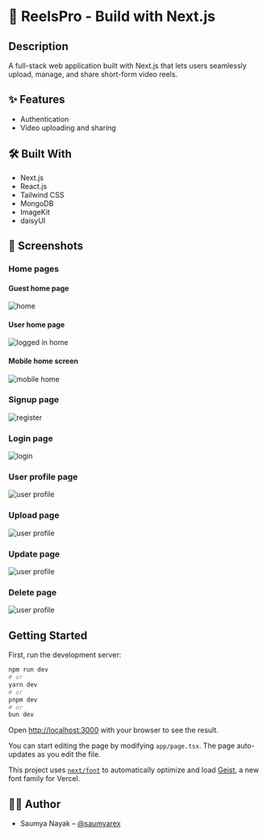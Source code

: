 # 🎥 ReelsPro - Build with Next.js

## Description

A full-stack web application built with Next.js that lets users seamlessly upload, manage, and share short-form video reels.

## ✨ Features

- Authentication
- Video uploading and sharing

## 🛠️ Built With

- Next.js
- React.js
- Tailwind CSS
- MongoDB
- ImageKit
- daisyUI

## 📸 Screenshots

### Home pages

#### Guest home page

![home](./public/Home1.jpg)

#### User home page

![logged in home](./public/Home2.jpg)

#### Mobile home screen

![mobile home](./public/Home3.jpg)

### Signup page

![register](./public/register.jpg)

### Login page

![login](./public/login.jpg)

### User profile page

![user profile](./public/profile.jpg)

### Upload page

![user profile](./public/upload.jpg)

### Update page

![user profile](./public/update.jpg)

### Delete page

![user profile](./public/delete.jpg)

## Getting Started

First, run the development server:

```bash
npm run dev
# or
yarn dev
# or
pnpm dev
# or
bun dev
```

Open [http://localhost:3000](http://localhost:3000) with your browser to see the result.

You can start editing the page by modifying `app/page.tsx`. The page auto-updates as you edit the file.

This project uses [`next/font`](https://nextjs.org/docs/app/building-your-application/optimizing/fonts) to automatically optimize and load [Geist](https://vercel.com/font), a new font family for Vercel.

## 🙋‍♂️ Author

- Saumya Nayak – [@saumyarex](https://github.com/saumyarex)
